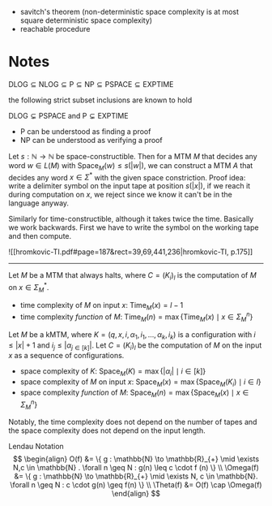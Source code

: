 
- savitch's theorem (non-deterministic space complexity is at most square deterministic space complexity)
- reachable procedure

# Notes

$\mathrm{DLOG} \subseteq \mathrm{NLOG} \subseteq \mathrm{P} \subseteq \mathrm{NP} \subseteq \mathrm{PSPACE} \subseteq \mathrm{EXPTIME}$

the following strict subset inclusions are known to hold

$\mathrm{DLOG} \subsetneq \mathrm{PSPACE}$ and $\mathrm{P} \subsetneq \mathrm{EXPTIME}$

- $\mathrm{P}$ can be understood as finding a proof
- $\mathrm{NP}$ can be understood as verifying a proof



Let $s : \mathbb{N} \to \mathbb{N}$ be space-constructible. Then for a MTM $M$ that decides any word $w \in L(M)$ with $\mathrm{Space}_{M}(w) \leq s(|w|)$, we can construct a MTM $A$ that decides any word $x \in \Sigma^{*}$ with the given space constriction. Proof idea: write a delimiter symbol on the input tape at position $s(|x|)$, if we reach it during computation on $x$, we reject since we know it can't be in the language anyway.

Similarly for time-constructible, although it takes twice the time. Basically we work backwards. First we have to write the symbol on the working tape and then compute.


![[hromkovic-TI.pdf#page=187&rect=39,69,441,236|hromkovic-TI, p.175]]

___

Let $M$ be a MTM that always halts, where $C = (K_{i})_{l}$ is the computation of $M$ on $x \in \Sigma_{M}^{*}$.

- time complexity of $M$ on input $x$:		$\mathrm{Time}_{M}(x) = l - 1$
- time complexity *function* of $M$:		$\mathrm{Time}_{M}(n) = \max\{ \mathrm{Time}_{M}(x) \mid x \in \Sigma_{M}^{n} \}$

Let $M$ be a kMTM, where $K = (q, x, i, \alpha_{1}, i_{1}, \dots, \alpha_{k}, i_{k})$ is a configuration with $i \leq |x| + 1$ and $i_{j} \leq |\alpha_{j \in [k]}|$. Let $C = (K_{i})_{l}$ be the computation of $M$ on the input $x$ as a sequence of configurations.

- space complexity of $K$:				$\mathrm{Space}_{M}(K) = \max\{ |\alpha_{i}| \mid i \in [k] \}$
- space complexity of $M$ on input $x$:		$\mathrm{Space}_{M}(x) = \max\{ \mathrm{Space}_{M}(K_{i}) \mid i \in l \}$
- space complexity *function* of $M$:		$\mathrm{Space}_{M}(n) = \max\{ \mathrm{Space}_{M}(x) \mid x \in \Sigma_{M}^{n} \}$

Notably, the time complexity does not depend on the number of tapes and the space complexity does not depend on the input length.

Lendau Notation
$$
\begin{align}
O(f) &= \{ g : \mathbb{N} \to \mathbb{R}_{+} \mid \exists N,c \in \mathbb{N} . \forall n \geq N : g(n) \leq c \cdot f (n) \} \\
\Omega(f) &= \{   g : \mathbb{N}  \to \mathbb{R}_{+} \mid \exists N, c \in \mathbb{N}. \forall n \geq N : c \cdot g(n) \geq f(n)  \} \\
\Theta(f) &= O(f) \cap \Omega(f)
\end{align}
$$

